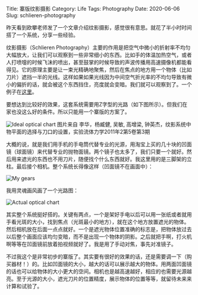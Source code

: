 Title: 寨版纹影摄影
Category: Life
Tags: Photography
Date: 2020-06-06
Slug: schlieren-photography

昨天看到欧攀老师发了一个文章介绍纹影摄影，感觉很有意思。就花了半小时时间搭了一个系统，分享一些经验。

纹影摄影（Schlieren Photography）主要的作用是把空气中微小的折射率不均匀大幅放大，让我们可以观察到一些非常细小的东西。比如手的体温加热空气，或者人打喷嚏的时候飞沫的喷出，甚至鼓掌的时候导致的声波传播用高速摄像机都能看得见。它的原理主要是让一束光精确地聚焦，然后在焦点的地方用一个物体（比如刀片）遮挡一半的光线。这样如果如果光线因为中间空气折光率的不均匀导致有微小的偏折的话，就会被这个东西挡住，亮度就会变暗。我们就可以观察到了。一个例子在[这里](https://www.bilibili.com/video/BV1Xz4y197jx)。

要想达到比较好的效果，这套系统需要用Z字型的光路（如下图所示）。但我们在家也没这么好的条件。所以只能用一个寨版的方案了。

![Ideal optical chart](/images/Schlieren-framework.jpg)
图片来自 李华，杨臧健, 吴敏, 高增梁, 钟英杰，纹影系统中物平面的选择与刀口的设置，实验流体力学2011年2第5卷第3期

大概的说，就是我们用手机的手电筒代替专业的光源，用淘宝上买的几十块的凹面镜（球面镜）来代替专业的抛物面镜。两个镜子也太多了，我们只要一个就好。然后用来遮光的东西也不用刀片，随便找个什么东西就好。我这里用的是三脚架的立柱。最后接个相机。整个系统长得像这样（凹面镜不在画面中）：

![My gears](/images/Schlieren-gears.jpg)

我用灵魂画风画了一个光路图：

![Actual optical chart](/images/Schlieren-optical.jpg)

其实整个系统挺好搭的。关键有两点，一个是架好手电以后可以用一张纸或者就用手看光斑的大小，找到焦点（光斑最小的地方），就在这个地方放置遮光的物体。然后相机放在后面一点点就好。一个是遮光物体位置准确的标志是，把物体放过去以后整个画面应该均匀变暗，而不是出现一个物体的阴影。之后就把手啊，打火机啊等等在凹面镜前放着拍视频就好了。我是用了手动对焦，事先对准镜子。

不过我这个是非常初步的寨版了。其实要有很好的效果的话，还是需要调一下（购买器材！）的。比如凹面镜的大小，越大的话可以展示越大的物体。用两面凹面镜的话也可以给物体的大小更大的空间。相机也是越高速越好，相应的也需要光源越亮。至于光源的大小，遮光刀片的位置精度，展示物体的位置等等，就留待未来来计算和试验了。
